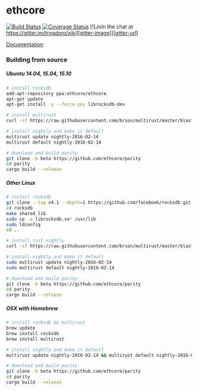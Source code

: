 # ethcore

[![Build Status][travis-image]][travis-url] [![Coverage Status][coveralls-image]][coveralls-url] [![Join the chat at https://gitter.im/trogdoro/xiki][gitter-image]][gitter-url]

[travis-image]: https://travis-ci.org/ethcore/parity.svg?branch=beta
[travis-url]: https://travis-ci.org/ethcore/parity
[coveralls-image]: https://coveralls.io/repos/github/ethcore/parity/badge.svg?branch=beta
[coveralls-url]: https://coveralls.io/github/ethcore/parity?branch=beta
[gitter-image]: https://badges.gitter.im/Join%20Chat.svg
[gitter-url]: https://gitter.im/ethcore/parity?utm_source=badge&utm_medium=badge&utm_campaign=pr-badge&utm_content=badge

[Documentation](http://ethcore.github.io/parity/ethcore/index.html)

### Building from source

##### Ubuntu 14.04, 15.04, 15.10

```bash
# install rocksdb
add-apt-repository ppa:ethcore/ethcore
apt-get update
apt-get install -y --force-yes librocksdb-dev

# install multirust
curl -sf https://raw.githubusercontent.com/brson/multirust/master/blastoff.sh | sh -s -- --yes

# install nightly and make it default
multirust update nightly-2016-02-14
multirust default nightly-2016-02-14

# download and build parity
git clone -b beta https://github.com/ethcore/parity
cd parity
cargo build --release
```

##### Other Linux

```bash
# install rocksdb
git clone --tag v4.1 --depth=1 https://github.com/facebook/rocksdb.git
cd rocksdb
make shared_lib 
sudo cp -a librocksdb.so* /usr/lib 
sudo ldconfig 
cd ..

# install rust nightly
curl -sf https://raw.githubusercontent.com/brson/multirust/master/blastoff.sh | sudo sh -s -- --yes

# install nightly and make it default
sudo multirust update nightly-2016-02-14
sudo multirust default nightly-2016-02-14

# download and build parity
git clone -b beta https://github.com/ethcore/parity
cd parity
cargo build --release
```

##### OSX with Homebrew

```bash
# install rocksdb && multirust
brew update
brew install rocksdb
brew install multirust

# install nightly and make it default
multirust update nightly-2016-02-14 && multirust default nightly-2016-02-14

# download and build parity
git clone -b beta https://github.com/ethcore/parity
cd parity
cargo build --release
```

